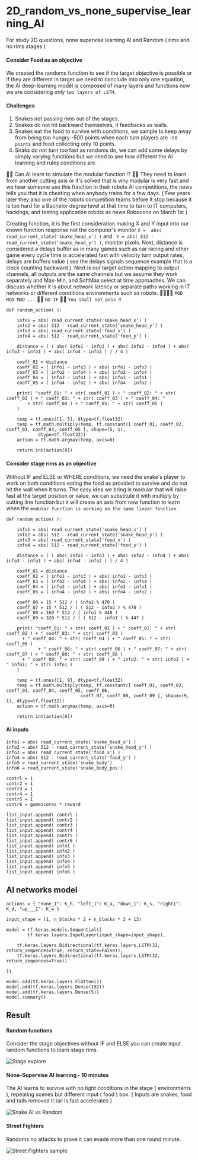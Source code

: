 # 2D_random_vs_none_supervise_learning_AI
For study 2D questions, none supervise learning AI and Random ( rims and no rims stages )

#### Consider Food as an objective ####

We created the randoms function to see if the target objective is possible or if they are different in target we need to conclude into only one equation, the AI deep-learning model is composed of many layers and functions now we are considering only ```two layers of LSTM```.

#### Challenges ####

1. Snakes not passing rims out of the stages.
2. Snakes do not hit backward themselves, it feedbacks as walls.
3. Snakes eat the food to survive with conditions, we sample to keep away from being too hungry -500 points when each turn players are ```-50 points``` and food collecting only 10 points.
4. Snaks do not turn too fast as randoms do, we can add some delays by simply varying functions but we need to see how different the AI learning and rules conditions are.

👧💬 Can AI learn to simulate the modular function ⁉️
🐑💬 They need to learn from another cutting axis or it's solved that is why modular is very fast and we hear someone use this function in their robots AI competitions, the news tells you that it is cheating when anybody trains for a few days. ( Few years later they also one of the robots competition teams before it stop because it is too hard for a Bachelor degree level at that time to turn to IT computers, hackings, and testing application robots as news Robocons on March 1st )

Creating function, it is the first consideration making X and Y input into our known function response not the computer's monitor ```X =  abs( read_current_state('snake_head_x') )``` and ``` Y = abs( 512 - read_current_state('snake_head_y') )```, monitor pixels. Next, distance is considered a delays buffer as in many games such as car racing and other game every cycle time is accelerated fast with velocity turn output rates, delays are buffers value ( see the delays signals sequence example that is a clock counting backward ). Next is our target action mapping to output channels, all outputs are the same channels but we assume they work separately and Max-Min, and SoftMax select at time approaches. We can discuss whether it is about network latency or separate paths working in IT networks or different conditions environments such as robots. 🐜🐜🐜💬 ```MOD MOD MOD ...``` 🧙💬 ```NO IF``` 🧙💬 ```You shall not pass ‼️ ``` 

```
def random_action( ): 
	
    info1 = abs( read_current_state('snake_head_x') )
    info2 = abs( 512 - read_current_state('snake_head_y') )
    info3 = abs( read_current_state('food_x') )
    info4 = abs( 512 - read_current_state('food_y') )
	
    distance = ( ( abs( info1 - info3 ) + abs( info2 - info4 ) + abs( info3 - info1 ) + abs( info4 - info2 ) ) / 4 )
	
    coeff_01 = distance
    coeff_02 = ( info1 - info3 ) + abs( info1 - info3 )
    coeff_03 = ( info2 - info4 ) + abs( info2 - info4 )
    coeff_04 = ( info3 - info1 ) + abs( info3 - info1 )
    coeff_05 = ( info4 - info2 ) + abs( info4 - info2 )
	
    print( "coeff_01: " + str( coeff_01 ) + " coeff_02: " + str( coeff_02 ) + " coeff_03: " + str( coeff_03 ) + " coeff_04: " 
    	+ str( coeff_04 ) + " coeff_05: " + str( coeff_05 ) 
	)
	
    temp = tf.ones([1, 5], dtype=tf.float32)
    temp = tf.math.multiply(temp, tf.constant([ coeff_01, coeff_02, coeff_03, coeff_04, coeff_05 ], shape=(5, 1), 
    		dtype=tf.float32))
    action = tf.math.argmax(temp, axis=0)

    return int(action[0])
```


#### Consider stage rims as an objective ####

Without IF and ELSE or WHERE conditions, we need the snake's player to work on both conditions eating the food as provided to survive and do not hit the wall when it turns. The easy idea we bring is modular that will raise fast at the target position or value, we can substitute it with multiply by cutting line function but it will create an axis from new function to learn when the ```modular function is working on the same linear function```.

```
def random_action( ): 
	
    info1 = abs( read_current_state('snake_head_x') )
    info2 = abs( 512 - read_current_state('snake_head_y') )
    info3 = abs( read_current_state('food_x') )
    info4 = abs( 512 - read_current_state('food_y') )
	
    distance = ( ( abs( info1 - info3 ) + abs( info2 - info4 ) + abs( info3 - info1 ) + abs( info4 - info2 ) ) / 4 )

    coeff_01 = distance
    coeff_02 = ( info1 - info3 ) + abs( info1 - info3 )
    coeff_03 = ( info2 - info4 ) + abs( info2 - info4 )
    coeff_04 = ( info3 - info1 ) + abs( info3 - info1 )
    coeff_05 = ( info4 - info2 ) + abs( info4 - info2 )
	
    coeff_06 = 15 * 512 / ( info2 % 470 )
    coeff_07 = 15 * 512 / ( ( 512 - info2 ) % 470 )
    coeff_08 = 160 * 512 / ( info1 % 448 )
    coeff_09 = 320 * 512 / ( ( 512 - info1 ) % 447 )
	
    print( "coeff_01: " + str( coeff_01 ) + " coeff_02: " + str( coeff_02 ) + " coeff_03: " + str( coeff_03 ) 
      + " coeff_04: " + str( coeff_04 ) + " coeff_05: " + str( coeff_05 ) 
			+ " coeff_06: " + str( coeff_06 ) + " coeff_07: " + str( coeff_07 ) + " coeff_08: " + str( coeff_08 ) 
      + " coeff_09: " + str( coeff_09 ) + " info2: " + str( info2 ) + " info1: " + str( info1 )
	)
	
    temp = tf.ones([1, 9], dtype=tf.float32)
    temp = tf.math.multiply(temp, tf.constant([ coeff_01, coeff_02, coeff_03, coeff_04, coeff_05, coeff_06, 
                            coeff_07, coeff_08, coeff_09 ], shape=(9, 1), dtype=tf.float32))
    action = tf.math.argmax(temp, axis=0)

    return int(action[0])
```

#### AI inputs ####

```
info1 = abs( read_current_state('snake_head_x') )
info2 = abs( 512 - read_current_state('snake_head_y') )
info3 = abs( read_current_state('food_x') )
info4 = abs( 512 - read_current_state('food_y') )
info5 = read_current_state('snake_body')
info6 = read_current_state('snake_body_pos')

contrl = 1
contr2 = 1
contr3 = 1
contr4 = 1
contr5 = 1
contr6 = gamescores * reward

list_input.append( contrl )
list_input.append( contr2 )
list_input.append( contr3 )
list_input.append( contr4 )
list_input.append( contr5 )
list_input.append( contr6 )
list_input.append( info1 )
list_input.append( info2 )
list_input.append( info3 )
list_input.append( info4 )
list_input.append( info5 )
list_input.append( info6 )
```

## AI networks model ##


```
actions = { "none_1": K_h, "left_1": K_a, "down_1": K_s, "right1": K_d, "up___1": K_w }

input_shape = (1, n_blocks * 2 + n_blocks * 3 + 13)

model = tf.keras.models.Sequential([
        tf.keras.layers.InputLayer(input_shape=input_shape),
	
	tf.keras.layers.Bidirectional(tf.keras.layers.LSTM(32, return_sequences=True, return_state=False)),
	tf.keras.layers.Bidirectional(tf.keras.layers.LSTM(32, return_sequences=True))

])
		
model.add(tf.keras.layers.Flatten())
model.add(tf.keras.layers.Dense(192))
model.add(tf.keras.layers.Dense(5))
model.summary()
```

## Result ##

#### Random functions ####

Consider the stage objectives without IF and ELSE you can create input random functions to learn stage rims. 

![Stage explore](https://github.com/jkaewprateep/2D_random_vs_none_supervise_learning_AI/blob/main/Snake_stage_rims_start_learn_01.mp4.gif?raw=true "Stage explore")

#### None-Supervise AI learning - 10 minutes ####

The AI learns to survive with no tight conditions in the stage ( environments ), repeating scenes but different input ( food ) box. ( Inputs are snakes, food and tails removed it tail is fast accelerates )

![Snake AI vs Random](https://github.com/jkaewprateep/2D_random_vs_none_supervise_learning_AI/blob/main/Snank_AI_vs_Random_10_minutes.gif?raw=true "Snake AI vs Random")

#### Street Fighters ####

Randoms no attacks to prove it can evade more than one round minute.

![Street Fighters sample](https://github.com/jkaewprateep/2D_random_vs_none_supervise_learning_AI/blob/main/Street%20Fighters%20as%20sample.gif?raw=true "Street Fighters sample")
